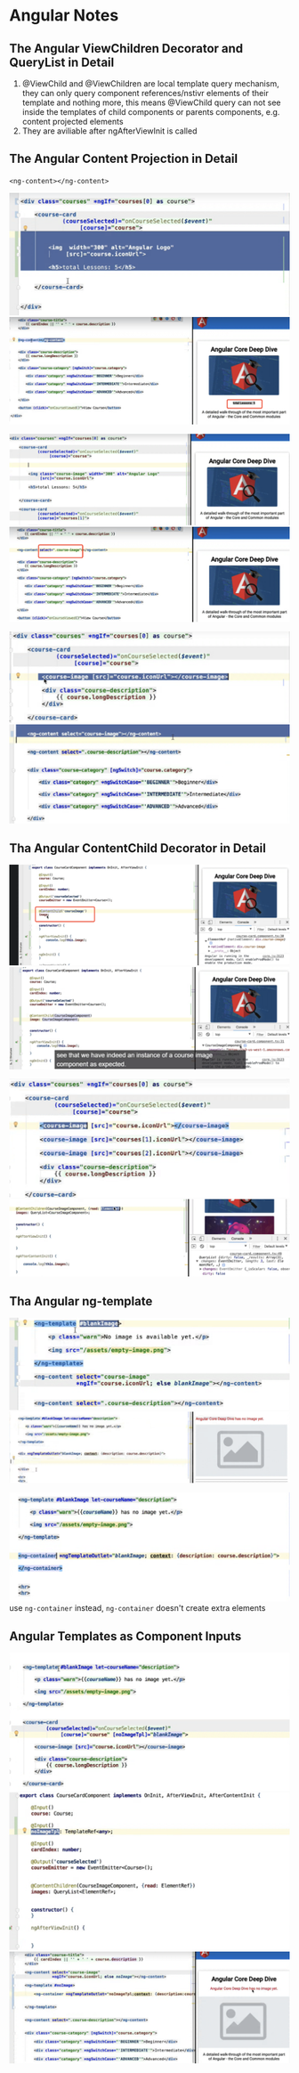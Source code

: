 # Angular Notes

## The Angular ViewChildren Decorator and QueryList in Detail

1. @ViewChild and @ViewChildren are local template query mechanism, they can only query component references/nstivr elements of their template and nothing more, this means @ViewChild query can not see inside the templates of child components or parents components, e.g. content projected elements
2. They are aviliable after ngAfterViewInit is called

## The Angular Content Projection in Detail

`<ng-content></ng-content>`

![Alt text](image.png)
![Alt text](image-1.png)

![Alt text](image-2.png)
![Alt text](image-3.png)

![Alt text](image-5.png)
![Alt text](image-6.png)

## Tha Angular ContentChild Decorator in Detail

![Alt text](image-4.png)
![Alt text](image-7.png)

![Alt text](image-8.png)
![Alt text](image-9.png)

## Tha Angular ng-template

![Alt text](image-10.png)
![Alt text](image-11.png)

![Alt text](image-12.png)
use `ng-container` instead, `ng-container` doesn't create extra elements

## Angular Templates as Component Inputs

![Alt text](image-13.png)
![Alt text](image-14.png)
![Alt text](image-16.png)